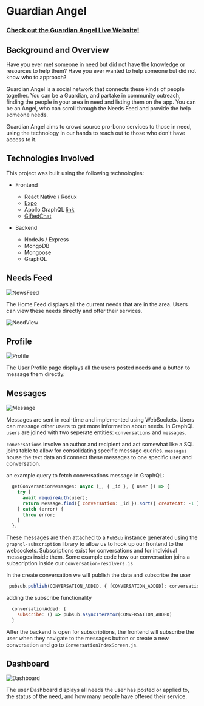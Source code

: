 # Guardian Angel

### [Check out the Guardian Angel Live Website!](http://guardianangel.website)

## Background and Overview

Have you ever met someone in need but did not have the knowledge or resources to help them?
Have you ever wanted to help someone but did not know who to approach?

Guardian Angel is a social network that connects these kinds of people together.
You can be a Guardian, and partake in community outreach, finding the people in your area in need and listing them on the app.
You can be an Angel, who can scroll through the Needs Feed and provide the help someone needs.

Guardian Angel aims to crowd source pro-bono services to those in need, using the technology in our hands to reach out to those who don't have access to it.

## Technologies Involved

This project was built using the following technologies:
* Frontend
  * React Native / Redux
  * <a href="https://github.com/expo/expo">Expo</a>
  * Apollo GraphQL <a href="https://github.com/apollographql">link</a>
  * <a href="https://github.com/FaridSafi/react-native-gifted-chat">GiftedChat</a>

* Backend
  * NodeJs / Express
  * MongoDB
  * Mongoose
  * GraphQL

## Needs Feed

![NewsFeed](./docs/gifs/NewsFeed.gif)

The Home Feed displays all the current needs that are in the area. Users can view these needs directly and offer their services.

![NeedView](./docs/gifs/NeedView.gif)

## Profile

![Profile](./docs/gifs/gif.gif)

The User Profile page displays all the users posted needs and a button to message them directly.

## Messages

![Message](./docs/gifs/Message.gif)

Messages are sent in real-time and implemented using WebSockets. Users can message other users to get more information about needs. In GraphQL `users` are joined with two seperate entities: `conversations` and `messages`.

`conversations` involve an author and recipient and act somewhat like a SQL joins table to allow for consolidating specific message queries. `messages` house the text data and connect these messages to one specific user and conversation.

an example query to fetch conversations message in GraphQL:
```js
  getConversationMessages: async (_, { _id }, { user }) => {
    try {
      await requireAuth(user);
      return Message.find({ conversation: _id }).sort({ createdAt: -1 });
    } catch (error) {
      throw error;
    }
  },
 ```
 These messages are then attached to a `PubSub` instance generated using the `graphql-subscription` library to allow us to hook up our frontend to the websockets. Subscriptions exist for conversations and for individual messages inside them. Some example code how our conversation joins a subscription inside our
`conversation-resolvers.js`

In the create conversation we will publish the data and subscribe the user
```js
 pubsub.publish(CONVERSATION_ADDED, { [CONVERSATION_ADDED]: conversation });
```
adding the subscribe functionality
```js
  conversationAdded: {
    subscribe: () => pubsub.asyncIterator(CONVERSATION_ADDED)
  }
```

 After the backend is open for subscriptions, the frontend will subscribe the user when they navigate to the messages button or create a new conversation and go to `ConversationIndexScreen.js`.


## Dashboard

![Dashboard](./docs/gifs/Dashboard.gif)

The user Dashboard displays all needs the user has posted or applied to, the status of the need, and how many people have offered their service.
